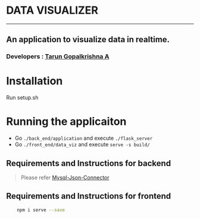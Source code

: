 # **DATA VISUALIZER**
---
An application to visualize data in realtime.
---
### **Developers** : **[Tarun Gopalkrishna A](https://github.com/Kinngman05)**

# **Installation**
 Run setup.sh

# **Running the applicaiton**
 * Go `./back_end/application` and execute `./flask_server`
 * Go `./front_end/data_viz` and execute `serve -s build/`

## **Requirements and Instructions for backend**
> Please refer [Mysql-Json-Connector](https://github.com/Kinngman05/Mysql-Json-Connector)

## **Requirements and Instructions for frontend**
```bash
    npm i serve --save
```